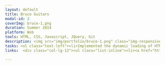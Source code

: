 ```yaml
---
layout: default
title: Bruce Guitars
modal-id: 2
coverImg: bruce-1.png
duration: Summer 2014
platform: Web
tools: HTML, CSS, Javascript, JQuery, Git
description: <img src="img/portfolio/bruce-1.png" class="img-responsive img-centered" alt="vibernate poster"><img src="img/portfolio/bruce-2.png" class="img-responsive img-centered" alt="vibernate screenshots">Bruce Guitars is a local Vancouver premium boutique guitar shop created mainly to help fellow artists and musicians find their sound. This project is a redesign of the existing Bruce Guitars website as part of MyPlanet's fellowship program.<br><br>After talking to Bruce and conducting interviews with some of his customers, we noticed a clear disconnect in Bruce's site experience and the intimate experience his customers find in-store. With this in mind, we rethought the flow of the site’s content to be more intuitive and presents Bruce's passion for his business and his customers.
tasks: <ul class="text-left"><li>Implemented the dynamic loading of HTML5 video backgrounds based on the user’s interaction with different elements on the site.</li><li>Collaborated with the designers in implementing the interactivity and functionality of the website.</li></ul>
links:  <div class="col-lg-12"><ul class="list-inline"><li><a href="https://github.com/napon/BruceGuitars" class="btn-social-dark btn-outline-dark"><i class="fa fa-fw fa-github"></i></a></li><li><a href="http://bruceguitars.maryngo.ca/" class="btn-social-dark btn-outline-dark"><i class="fa fa-fw fa-external-link-square"></i></a></li></ul></div>

---
```

